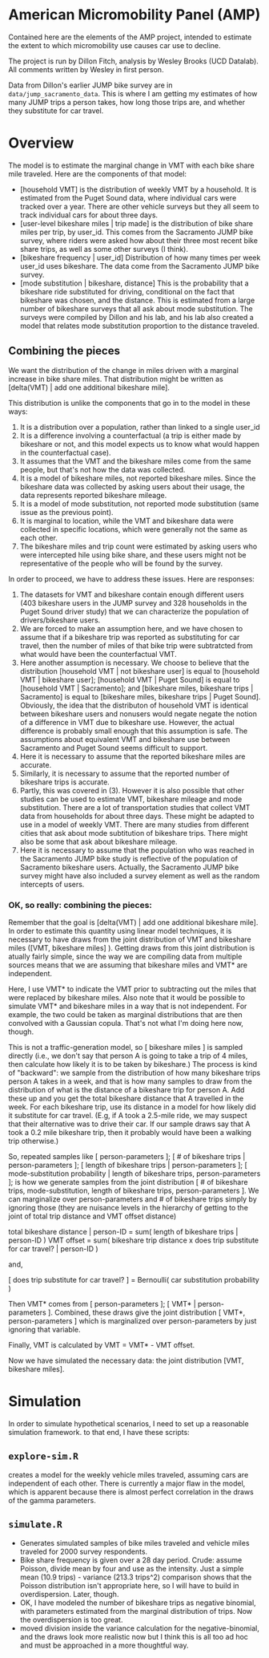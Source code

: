 # American Micromobility Panel (AMP)

Contained here are the elements of the AMP project, intended to estimate the extent to which micromobility use causes car use to decline.

The project is run by Dillon Fitch, analysis by Wesley Brooks (UCD Datalab). All comments written by Wesley in first person.

Data from Dillon's earlier JUMP bike survey are in `data/jump_sacramento_data`. This is where I am getting my estimates of how many JUMP trips a person takes, how long those trips are, and whether they substitute for car travel.

# Overview
The model is to estimate the marginal change in VMT with each bike share mile traveled. Here are the components of that model:

 - [household VMT] is the distribution of weekly VMT by a household. It is estimated from the Puget Sound data, where individual cars were tracked over a year. There are other vehicle surveys but they all seem to track individual cars for about three days.
 - [user-level bikeshare miles | trip made] is the distribution of bike share miles per trip, by user_id. This comes from the Sacramento JUMP bike survey, where riders were asked how about their three most recent bike share trips, as well as some other surveys (I think).
 - [bikeshare frequency | user_id] Distribution of how many times per week user_id uses bikeshare. The data come from the Sacramento JUMP bike survey.
 - [mode substitution | bikeshare, distance] This is the probability that a bikeshare ride substituted for driving, conditional on the fact that bikeshare was chosen, and the distance. This is estimated from a large number of bikeshare surveys that all ask about mode substitution. The surveys were compiled by Dillon and his lab, and his lab also created a model that relates mode substitution proportion to the distance traveled.

## Combining the pieces
We want the distribution of the change in miles driven with a marginal increase in bike share miles. That distribution might be written as [delta(VMT) | add one additional bikeshare mile].

This distribution is unlike the components that go in to the model in these ways:

1. It is a distribution over a population, rather than linked to a single user_id
2. It is a difference involving a counterfactual (a trip is either made by bikeshare or not, and this model expects us to know what would happen in the counterfactual case).
3. It assumes that the VMT and the bikeshare miles come from the same people, but that's not how the data was collected.
4. It is a model of bikeshare miles, not reported bikeshare miles. Since the bikeshare data was collected by asking users about their usage, the data represents reported bikeshare mileage.
5. It is a model of mode substitution, not reported mode substitution (same issue as the previous point).
6. It is marginal to location, while the VMT and bikeshare data were collected in specific locations, which were generally not the same as each other.
7. The bikeshare miles and trip count were estimated by asking users who were intercepted hile using bike share, and these users might not be representative of the people who will be found by the survey.

In order to proceed, we have to address these issues. Here are responses:

1. The datasets for VMT and bikeshare contain enough different users (403 bikeshare users in the JUMP survey and 328 households in the Puget Sound driver study) that we can characterize the population of drivers/bikeshare users.
2. We are forced to make an assumption here, and we have chosen to assume that if a bikeshare trip was reported as substituting for car travel, then the number of miles of that bike trip were subtratcted from what would have been the counterfactual VMT.
3. Here another assumption is necessary. We choose to believe that the distribution [household VMT | not bikeshare user] is equal to [household VMT | bikeshare user]; [household VMT | Puget Sound] is equal to [household VMT | Sacramento]; and [bikeshare miles, bikeshare trips | Sacramento] is equal to [bikeshare miles, bikeshare trips | Puget Sound]. Obviously, the idea that the distributon of household VMT is identical between bikeshare users and nonusers would negate negate the notion of a difference in VMT due to bikeshare use. However, the actual difference is probably small enough that this assumption is safe. The assumptions about equivalent VMT and bikeshare use between Sacramento and Puget Sound seems difficult to support.
4. Here it is necessary to assume that the reported bikeshare miles are accurate.
5. Similarly, it is necessary to assume that the reported number of bikeshare trips is accurate.
6. Partly, this was covered in (3). However it is also possible that other studies can be used to estimate VMT, bikeshare mileage and mode substitution. There are a lot of transportation studies that collect VMT data from households for about three days. These might be adapted to use in a model of weekly VMT. There are many studies from different cities that ask about mode subtitution of bikeshare trips. There might also be some that ask about bikeshare mileage.
7. Here it is necessary to assume that the population who was reached in the Sacramento JUMP bike study is reflective of the population of Sacramento bikeshare users. Actually, the Sacramento JUMP bike survey might have also included a survey element as well as the random intercepts of users.


### OK, so really: combining the pieces:
Remember that the goal is [delta(VMT) | add one additional bikeshare mile]. In order to estimate this quantity using linear model techniques, it is necessary to have draws from the joint distribution of VMT and bikeshare miles ([VMT, bikeshare miles] ). Getting draws from this joint distribution is atually fairly simple, since the way we are compiling data from multiple sources means that we are assuming that bikeshare miles and VMT* are independent.

Here, I use VMT* to indicate the VMT prior to subtracting out the miles that were replaced by bikeshare miles. Also note that it would be possible to simulate VMT* and bikeshare miles in a way that is not independent. For example, the two could be taken as marginal distributions that are then convolved with a Gaussian copula. That's not what I'm doing here now, though.

This is not a traffic-generation model, so [ bikeshare miles ] is sampled directly (i.e., we don't say that person A is going to take a trip of 4 miles, then calculate how likely it is to be taken by bikeshare.) The process is kind of "backward": we sample from the distribution of how many bikeshare trips person A takes in a week, and that is how many samples to draw from the distribution of what is the distance of a bikeshare trip for person A. Add these up and you get the total bikeshare distance that A travelled in the week. For each bikeshare trip, use its distance in a model for how likely did it substitute for car travel. (E.g, if A took a 2.5-mile ride, we may suspect that their alternative was to drive their car. If our sample draws say that A took a 0.2 mile bikeshare trip, then it probably would have been a walking trip otherwise.)

So, repeated samples like [ person-parameters ]; [ # of bikeshare trips | person-parameters ]; [ length of bikeshare trips | person-parameters ]; [ mode-substitution probability | length of bikeshare trips, person-parameters ];
is how we generate samples from the joint distribution [ # of bikeshare trips, mode-substitution, length of bikeshare trips, person-parameters ]. We can marginalize over person-parameters and # of bikeshare trips simply by ignoring those (they are nuisance levels in the hierarchy of getting to the joint of total trip distance and VMT offset distance)

total bikeshare distance | person-ID = sum( length of bikeshare trips | person-ID )
VMT offset = sum( bikeshare trip distance x does trip substitute for car travel? | person-ID )

and,

[ does trip substitute for car travel? ] = Bernoulli( car substitution probability )


Then VMT* comes from [ person-parameters ]; [ VMT* | person-parameters ]. Combined, these draws give the joint distribution [ VMT*, person-parameters ] which is marginalized over person-parameters by just ignoring that variable. 

Finally, VMT is calculated by VMT = VMT* - VMT offset.

Now we have simulated the necessary data: the joint distribution [VMT, bikeshare miles].

# Simulation

In order to simulate hypothetical scenarios, I need to set up a reasonable simulation framework. to that end, I have these scripts:

## `explore-sim.R`
creates a model for the weekly vehicle miles traveled, assuming cars are independent of each other. There is currently a major flaw in the model, which is apparent because there is almost perfect correlation in the draws of the gamma parameters.


## `simulate.R`
 - Generates simulated samples of bike miles traveled and vehicle miles traveled for 2000 survey respondents.
 - Bike share frequency is given over a 28 day period. Crude: assume Poisson, divide mean by four and use as the intensity. Just a simple mean (10.9 trips) - variance (213.3 trips^2) comparison shows that the Poisson distribution isn't appropriate here, so I will have to build in overdispersion. Later, though.
 - OK, I have modeled the number of bikeshare trips as negative binomial, with parameters estimated from the marginal distribution of trips. Now the overdispersion is too great.
 - moved division inside the variance calculation for the negative-binomial, and the draws look more realistic now but I think this is all too ad hoc and must be approached in a more thoughtful way.
 
